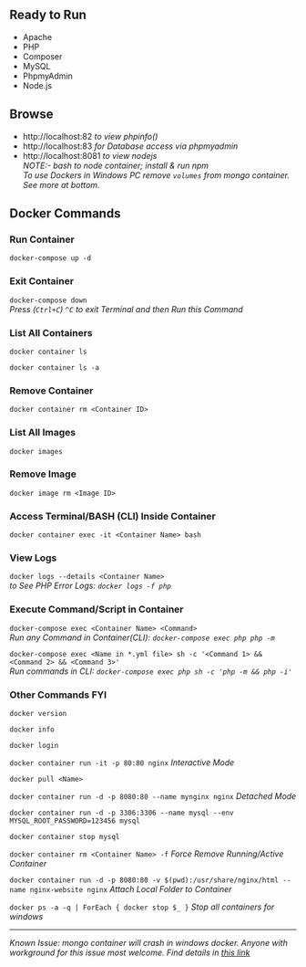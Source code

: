 ## Ready to Run

* Apache
* PHP
* Composer
* MySQL
* PhpmyAdmin
* Node.js

## Browse

* http://localhost:82 _to view phpinfo()_
* http://localhost:83 _for Database access via phpmyadmin_
* http://localhost:8081 _to view nodejs_            
_NOTE:- bash to node container; install & run npm_            
_To use Dockers in Windows PC remove `volumes` from mongo container. See more at bottom._
## Docker Commands

### Run Container
`docker-compose up -d`

### Exit Container  
`docker-compose down`            
_Press (```Ctrl+C```) `^C` to exit Terminal and then Run this Command_

### List All Containers
`docker container ls`

`docker container ls -a`

### Remove Container
`docker container rm <Container ID>`

### List All Images
`docker images`

### Remove Image
`docker image rm <Image ID>`

### Access Terminal/BASH (CLI) Inside Container
`docker container exec -it <Container Name> bash`

### View Logs
`docker logs --details <Container Name>`            
_to See PHP Error Logs: `docker logs -f php`_
### Execute Command/Script in Container                                                                                                     
`docker-compose exec <Container Name> <Command>`                                                  
_Run any Command in Container(CLI): `docker-compose exec php php -m`_

`docker-compose exec <Name in *.yml file> sh -c '<Command 1> && <Command 2> && <Command 3>'`            
_Run commands in CLI: `docker-compose exec php sh -c 'php -m && php -i'`_

### Other Commands FYI
`docker version`

`docker info`

`docker login`

`docker container run -it -p 80:80 nginx`                                                         _Interactive Mode_

`docker pull <Name>`

`docker container run -d -p 8080:80 --name mynginx nginx`                                         _Detached Mode_

`docker container run -d -p 3306:3306 --name mysql --env MYSQL_ROOT_PASSWORD=123456 mysql`

`docker container stop mysql`

`docker container rm <Container Name> -f`                                                         _Force Remove Running/Active Container_

`docker container run -d -p 8080:80 -v $(pwd):/usr/share/nginx/html --name nginx-website nginx`   _Attach Local Folder to Container_

`docker ps -a -q | ForEach { docker stop $_ }`    _Stop all containers for windows_

-------------
_Known Issue: mongo container will crash in windows docker. Anyone with workground for this issue most welcome. Find details in [this link](https://dba.stackexchange.com/questions/186478/mongodb-refuse-to-start-operation-not-permitted)_